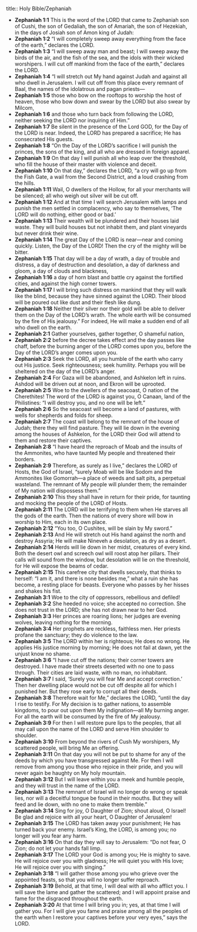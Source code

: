 title:: Holy Bible/Zephaniah

- **Zephaniah 1:1**
This is the word of the LORD that came to Zephaniah son of Cushi, the son of Gedaliah, the son of Amariah, the son of Hezekiah, in the days of Josiah son of Amon king of Judah:
- **Zephaniah 1:2**
“I will completely sweep away everything from the face of the earth,” declares the LORD.
- **Zephaniah 1:3**
“I will sweep away man and beast; I will sweep away the birds of the air, and the fish of the sea, and the idols with their wicked worshipers. I will cut off mankind from the face of the earth,” declares the LORD.
- **Zephaniah 1:4**
“I will stretch out My hand against Judah and against all who dwell in Jerusalem. I will cut off from this place every remnant of Baal, the names of the idolatrous and pagan priests—
- **Zephaniah 1:5**
those who bow on the rooftops to worship the host of heaven, those who bow down and swear by the LORD but also swear by Milcom,
- **Zephaniah 1:6**
and those who turn back from following the LORD, neither seeking the LORD nor inquiring of Him.”
- **Zephaniah 1:7**
Be silent in the presence of the Lord GOD, for the Day of the LORD is near. Indeed, the LORD has prepared a sacrifice; He has consecrated His guests.
- **Zephaniah 1:8**
“On the Day of the LORD’s sacrifice I will punish the princes, the sons of the king, and all who are dressed in foreign apparel.
- **Zephaniah 1:9**
On that day I will punish all who leap over the threshold, who fill the house of their master with violence and deceit.
- **Zephaniah 1:10**
On that day,” declares the LORD, “a cry will go up from the Fish Gate, a wail from the Second District, and a loud crashing from the hills.
- **Zephaniah 1:11**
Wail, O dwellers of the Hollow, for all your merchants will be silenced; all who weigh out silver will be cut off.
- **Zephaniah 1:12**
And at that time I will search Jerusalem with lamps and punish the men settled in complacency, who say to themselves, ‘The LORD will do nothing, either good or bad.’
- **Zephaniah 1:13**
Their wealth will be plundered and their houses laid waste. They will build houses but not inhabit them, and plant vineyards but never drink their wine.
- **Zephaniah 1:14**
The great Day of the LORD is near—near and coming quickly. Listen, the Day of the LORD! Then the cry of the mighty will be bitter.
- **Zephaniah 1:15**
That day will be a day of wrath, a day of trouble and distress, a day of destruction and desolation, a day of darkness and gloom, a day of clouds and blackness,
- **Zephaniah 1:16**
a day of horn blast and battle cry against the fortified cities, and against the high corner towers.
- **Zephaniah 1:17**
I will bring such distress on mankind that they will walk like the blind, because they have sinned against the LORD. Their blood will be poured out like dust and their flesh like dung.
- **Zephaniah 1:18**
Neither their silver nor their gold will be able to deliver them on the Day of the LORD’s wrath. The whole earth will be consumed by the fire of His jealousy.” For indeed, He will make a sudden end of all who dwell on the earth.
- **Zephaniah 2:1**
Gather yourselves, gather together, O shameful nation,
- **Zephaniah 2:2**
before the decree takes effect and the day passes like chaff, before the burning anger of the LORD comes upon you, before the Day of the LORD’s anger comes upon you.
- **Zephaniah 2:3**
Seek the LORD, all you humble of the earth who carry out His justice. Seek righteousness; seek humility. Perhaps you will be sheltered on the day of the LORD’s anger.
- **Zephaniah 2:4**
For Gaza will be abandoned, and Ashkelon left in ruins. Ashdod will be driven out at noon, and Ekron will be uprooted.
- **Zephaniah 2:5**
Woe to the dwellers of the seacoast, O nation of the Cherethites! The word of the LORD is against you, O Canaan, land of the Philistines: “I will destroy you, and no one will be left.”
- **Zephaniah 2:6**
So the seacoast will become a land of pastures, with wells for shepherds and folds for sheep.
- **Zephaniah 2:7**
The coast will belong to the remnant of the house of Judah; there they will find pasture. They will lie down in the evening among the houses of Ashkelon, for the LORD their God will attend to them and restore their captives.
- **Zephaniah 2:8**
“I have heard the reproach of Moab and the insults of the Ammonites, who have taunted My people and threatened their borders.
- **Zephaniah 2:9**
Therefore, as surely as I live,” declares the LORD of Hosts, the God of Israel, “surely Moab will be like Sodom and the Ammonites like Gomorrah—a place of weeds and salt pits, a perpetual wasteland. The remnant of My people will plunder them; the remainder of My nation will dispossess them.”
- **Zephaniah 2:10**
This they shall have in return for their pride, for taunting and mocking the people of the LORD of Hosts.
- **Zephaniah 2:11**
The LORD will be terrifying to them when He starves all the gods of the earth. Then the nations of every shore will bow in worship to Him, each in its own place.
- **Zephaniah 2:12**
“You too, O Cushites, will be slain by My sword.”
- **Zephaniah 2:13**
And He will stretch out His hand against the north and destroy Assyria; He will make Nineveh a desolation, as dry as a desert.
- **Zephaniah 2:14**
Herds will lie down in her midst, creatures of every kind. Both the desert owl and screech owl will roost atop her pillars. Their calls will sound from the window, but desolation will lie on the threshold, for He will expose the beams of cedar.
- **Zephaniah 2:15**
This carefree city that dwells securely, that thinks to herself: “I am it, and there is none besides me,” what a ruin she has become, a resting place for beasts. Everyone who passes by her hisses and shakes his fist.
- **Zephaniah 3:1**
Woe to the city of oppressors, rebellious and defiled!
- **Zephaniah 3:2**
She heeded no voice; she accepted no correction. She does not trust in the LORD; she has not drawn near to her God.
- **Zephaniah 3:3**
Her princes are roaring lions; her judges are evening wolves, leaving nothing for the morning.
- **Zephaniah 3:4**
Her prophets are reckless, faithless men. Her priests profane the sanctuary; they do violence to the law.
- **Zephaniah 3:5**
The LORD within her is righteous; He does no wrong. He applies His justice morning by morning; He does not fail at dawn, yet the unjust know no shame.
- **Zephaniah 3:6**
“I have cut off the nations; their corner towers are destroyed. I have made their streets deserted with no one to pass through. Their cities are laid waste, with no man, no inhabitant.
- **Zephaniah 3:7**
I said, ‘Surely you will fear Me and accept correction.’ Then her dwelling place would not be cut off despite all for which I punished her. But they rose early to corrupt all their deeds.
- **Zephaniah 3:8**
Therefore wait for Me,” declares the LORD, “until the day I rise to testify. For My decision is to gather nations, to assemble kingdoms, to pour out upon them My indignation—all My burning anger. For all the earth will be consumed by the fire of My jealousy.
- **Zephaniah 3:9**
For then I will restore pure lips to the peoples, that all may call upon the name of the LORD and serve Him shoulder to shoulder.
- **Zephaniah 3:10**
From beyond the rivers of Cush My worshipers, My scattered people, will bring Me an offering.
- **Zephaniah 3:11**
On that day you will not be put to shame for any of the deeds by which you have transgressed against Me. For then I will remove from among you those who rejoice in their pride, and you will never again be haughty on My holy mountain.
- **Zephaniah 3:12**
But I will leave within you a meek and humble people, and they will trust in the name of the LORD.
- **Zephaniah 3:13**
The remnant of Israel will no longer do wrong or speak lies, nor will a deceitful tongue be found in their mouths. But they will feed and lie down, with no one to make them tremble.”
- **Zephaniah 3:14**
Sing for joy, O Daughter of Zion; shout aloud, O Israel! Be glad and rejoice with all your heart, O Daughter of Jerusalem!
- **Zephaniah 3:15**
The LORD has taken away your punishment; He has turned back your enemy. Israel’s King, the LORD, is among you; no longer will you fear any harm.
- **Zephaniah 3:16**
On that day they will say to Jerusalem: “Do not fear, O Zion; do not let your hands fall limp.
- **Zephaniah 3:17**
The LORD your God is among you; He is mighty to save. He will rejoice over you with gladness; He will quiet you with His love; He will rejoice over you with singing.”
- **Zephaniah 3:18**
“I will gather those among you who grieve over the appointed feasts, so that you will no longer suffer reproach.
- **Zephaniah 3:19**
Behold, at that time, I will deal with all who afflict you. I will save the lame and gather the scattered; and I will appoint praise and fame for the disgraced throughout the earth.
- **Zephaniah 3:20**
At that time I will bring you in; yes, at that time I will gather you. For I will give you fame and praise among all the peoples of the earth when I restore your captives before your very eyes,” says the LORD.
